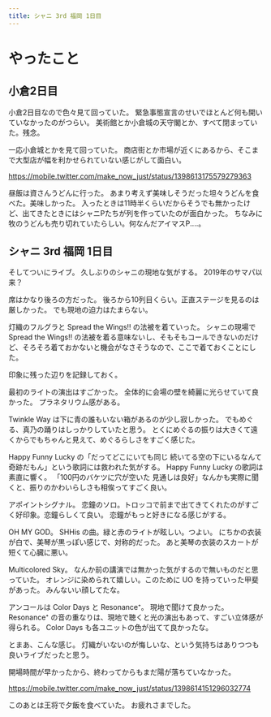 ```yaml
---
title: シャニ 3rd 福岡 1日目
---
```


# やったこと

## 小倉2日目

小倉2日目なので色々見て回っていた。
緊急事態宣言のせいでほとんど何も開いていなかったのがつらい。
美術館とか小倉城の天守閣とか、すべて閉まっていた。残念。

一応小倉城とかを見て回っていた。
商店街とか市場が近くにあるから、そこまで大型店が幅を利かせられていない感じがして面白い。

<https://mobile.twitter.com/make_now_just/status/1398613175579279363>

昼飯は資さんうどんに行った。
あまり考えず美味しそうだった坦々うどんを食べた。美味しかった。
入ったときは11時半くらいだからそうでも無かったけど、出てきたときにはシャニPたちが列を作っていたのが面白かった。
ちなみに牧のうどんも売り切れていたらしい。何なんだアイマスP‥‥。

## シャニ 3rd 福岡 1日目

そしてついにライブ。
久しぶりのシャニの現地な気がする。
2019年のサマパ以来？

席はかなり後ろの方だった。
後ろから10列目くらい。正直ステージを見るのは厳しかった。
でも現地の迫力はたまらない。

灯織のフルグラと Spread the Wings!! の法被を着ていった。
シャニの現場で Spread the Wings!! の法被を着る意味ないし、そもそもコールできないのだけど、そろそろ着ておかないと機会がなさそうなので、ここで着ておくことにした。

印象に残った辺りを記録しておく。

最初のライトの演出はすごかった。
全体的に会場の壁を綺麗に光らせていて良かった。
プラネタリウム感がある。

Twinkle Way は下に青の誰もいない箱があるのが少し寂しかった。
でもめぐる、真乃の踊りはしっかりしていたと思う。
とくにめぐるの振りは大きくて遠くからでもちゃんと見えて、めぐるらしさをすごく感じた。

Happy Funny Lucky の「だってどこにいても同じ 続いてる空の下にいるなんて奇跡だもん」という歌詞には救われた気がする。
Happy Funny Lucky の歌詞は素直に響く。
「100円のバケツに穴が空いた 見通しは良好」なんかも実際に聞くと、振りのかわいらしさも相俟ってすごく良い。

アポイントシグナル。
恋鐘のソロ。トロッコで前まで出てきてくれたのがすごく好印象。恋鐘らしくて良い。
恋鐘がもっと好きになる感じがする。

OH MY GOD。
SHHis の曲。緑と赤のライトが眩しい。つよい。
にちかの衣装が白で、美琴が黒っぽい感じで、対称的だった。
あと美琴の衣装のスカートが短くて心臓に悪い。

Multicolored Sky。
なんか前の講演では無かった気がするので無いものだと思っていた。
オレンジに染められて嬉しい。このために UO を持っていった甲斐があった。
みんないい顔してたな。

アンコールは Color Days と Resonance⁺。
現地で聞けて良かった。
Resonance⁺ の音の重なりは、現地で聴くと光の演出もあって、すごい立体感が得られる。
Color Days も各ユニットの色が出てて良かったな。

とまあ、こんな感じ。
灯織がいないのが悔しいな、という気持ちはありつつも良いライブだったと思う。

開場時間が早かったから、終わってからもまだ陽が落ちていなかった。

<https://mobile.twitter.com/make_now_just/status/1398614151296032774>

このあとは王将で夕飯を食べていた。
お疲れさまでした。
